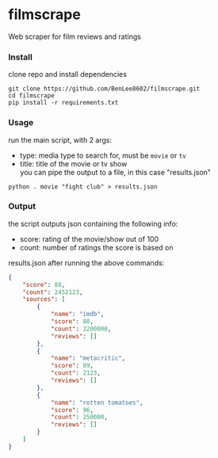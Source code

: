 # filmscrape
Web scraper for film reviews and ratings

### Install
clone repo and install dependencies
```
git clone https://github.com/BenLee8602/filmscrape.git
cd filmscrape
pip install -r requirements.txt
```

### Usage
run the main script, with 2 args:
- type: media type to search for, must be `movie` or `tv`
- title: title of the movie or tv show <br />
you can pipe the output to a file, in this case "results.json"
```
python . movie "fight club" > results.json
```

### Output
the script outputs json containing the following info:
- score: rating of the movie/show out of 100
- count: number of ratings the score is based on

results.json after running the above commands:
```json
{
    "score": 88,
    "count": 2452123,
    "sources": [
        {
            "name": "imdb",
            "score": 88,
            "count": 2200000,
            "reviews": []
        },
        {
            "name": "metacritic",
            "score": 89,
            "count": 2123,
            "reviews": []
        },
        {
            "name": "rotten tomatoes",
            "score": 96,
            "count": 250000,
            "reviews": []
        }
    ]
}

```
